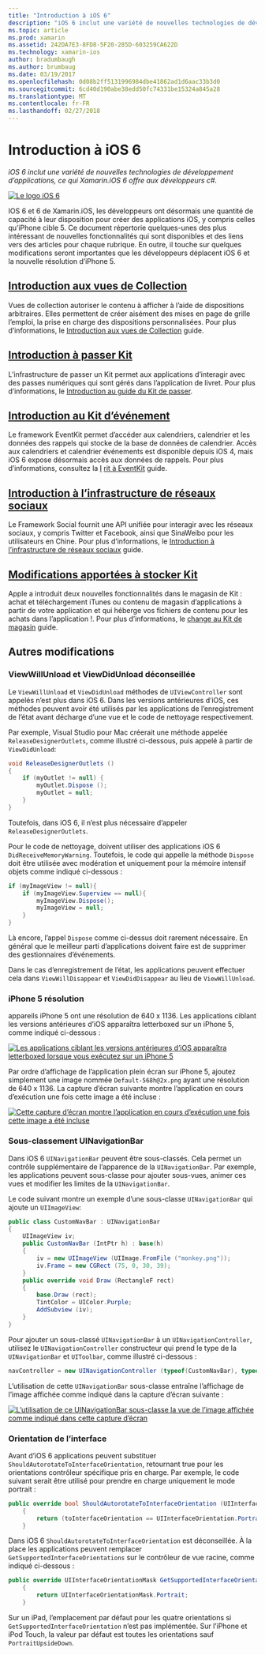 ```yaml
---
title: "Introduction à iOS 6"
description: "iOS 6 inclut une variété de nouvelles technologies de développement d’applications, ce qui Xamarin.iOS 6 offre aux développeurs c#."
ms.topic: article
ms.prod: xamarin
ms.assetid: 242DA7E3-8FD8-5F20-285D-603259CA622D
ms.technology: xamarin-ios
author: bradumbaugh
ms.author: brumbaug
ms.date: 03/19/2017
ms.openlocfilehash: 0d08b2ff5131996984dbe41862ad1d6aac33b3d0
ms.sourcegitcommit: 6cd40d190abe38edd50fc74331be15324a845a28
ms.translationtype: MT
ms.contentlocale: fr-FR
ms.lasthandoff: 02/27/2018
---
```

# <a name="introduction-to-ios-6"></a>Introduction à iOS 6

_iOS 6 inclut une variété de nouvelles technologies de développement d’applications, ce qui Xamarin.iOS 6 offre aux développeurs c#._

[ ![](images/ios6-large.jpg "Le logo iOS 6")](images/ios6-large.jpg)

IOS 6 et 6 de Xamarin.iOS, les développeurs ont désormais une quantité de capacité à leur disposition pour créer des applications iOS, y compris celles qu’iPhone cible 5.
Ce document répertorie quelques-unes des plus intéressant de nouvelles fonctionnalités qui sont disponibles et des liens vers des articles pour chaque rubrique. En outre, il touche sur quelques modifications seront importantes que les développeurs déplacent iOS 6 et la nouvelle résolution d’iPhone 5.


## <a name="introduction-to-collection-viewsiosuser-interfacecontrolsuicollectionviewmd"></a>[Introduction aux vues de Collection](~/ios/user-interface/controls/uicollectionview.md)

Vues de collection autoriser le contenu à afficher à l’aide de dispositions arbitraires. Elles permettent de créer aisément des mises en page de grille l’emploi, la prise en charge des dispositions personnalisées. Pour plus d’informations, le [Introduction aux vues de Collection](~/ios/user-interface/controls/uicollectionview.md) [ ](~/ios/user-interface/controls/uicollectionview.md)guide.


## <a name="introduction-to-pass-kitiosplatformpasskitmd"></a>[Introduction à passer Kit](~/ios/platform/passkit.md)

L’infrastructure de passer un Kit permet aux applications d’interagir avec des passes numériques qui sont gérés dans l’application de livret. Pour plus d’informations, le [Introduction au guide du Kit de passer](~/ios/platform/passkit.md).


##  <a name="introduction-to-event-kitiosplatformeventkitmd"></a>[Introduction au Kit d’événement](~/ios/platform/eventkit.md)

Le framework EventKit permet d’accéder aux calendriers, calendrier et les données des rappels qui stocke de la base de données de calendrier. Accès aux calendriers et calendrier événements est disponible depuis iOS 4, mais iOS 6 expose désormais accès aux données de rappels. Pour plus d’informations, consultez la [I](~/ios/platform/eventkit.md) [rit à EventKit](~/ios/platform/eventkit.md) guide.


##  <a name="introduction-to-the-social-frameworkiosplatformsocial-frameworkmd"></a>[Introduction à l’infrastructure de réseaux sociaux](~/ios/platform/social-framework.md)

Le Framework Social fournit une API unifiée pour interagir avec les réseaux sociaux, y compris Twitter et Facebook, ainsi que SinaWeibo pour les utilisateurs en Chine. Pour plus d’informations, le [Introduction à l’infrastructure de réseaux sociaux](~/ios/platform/social-framework.md) guide.


##  <a name="changes-to-store-kitchanges-to-storekitmd"></a>[Modifications apportées à stocker Kit](changes-to-storekit.md)

Apple a introduit deux nouvelles fonctionnalités dans le magasin de Kit : achat et téléchargement iTunes ou contenu de magasin d’applications à partir de votre application et qui héberge vos fichiers de contenu pour les achats dans l’application !. Pour plus d’informations, le [change au Kit de magasin](changes-to-storekit.md) guide.


## <a name="other-changes"></a>Autres modifications


### <a name="viewwillunload-and-viewdidunload-deprecated"></a>ViewWillUnload et ViewDidUnload déconseillée

Le `ViewWillUnload` et `ViewDidUnload` méthodes de `UIViewController` sont appelés n’est plus dans iOS 6. Dans les versions antérieures d’iOS, ces méthodes peuvent avoir été utilisés par les applications de l’enregistrement de l’état avant décharge d’une vue et le code de nettoyage respectivement.

Par exemple, Visual Studio pour Mac créerait une méthode appelée `ReleaseDesignerOutlets`, comme illustré ci-dessous, puis appelé à partir de `ViewDidUnload`:

```csharp
void ReleaseDesignerOutlets ()
{
    if (myOutlet != null) {
        myOutlet.Dispose ();
        myOutlet = null;
    }
}
```

Toutefois, dans iOS 6, il n’est plus nécessaire d’appeler `ReleaseDesignerOutlets`.   
   
   
   
Pour le code de nettoyage, doivent utiliser des applications iOS 6 `DidReceiveMemoryWarning`. Toutefois, le code qui appelle la méthode `Dispose` doit être utilisée avec modération et uniquement pour la mémoire intensif objets comme indiqué ci-dessous :

```csharp
if (myImageView != null){
    if (myImageView.Superview == null){
        myImageView.Dispose();
        myImageView = null;
    }
}
```

Là encore, l’appel `Dispose` comme ci-dessus doit rarement nécessaire. En général que le meilleur parti d’applications doivent faire est de supprimer des gestionnaires d’événements.

Dans le cas d’enregistrement de l’état, les applications peuvent effectuer cela dans `ViewWillDisappear` et `ViewDidDisappear` au lieu de `ViewWillUnload`.


### <a name="iphone-5-resolution"></a>iPhone 5 résolution

appareils iPhone 5 ont une résolution de 640 x 1136. Les applications ciblant les versions antérieures d’iOS apparaîtra letterboxed sur un iPhone 5, comme indiqué ci-dessous :

 [ ![](images/01-letterboxed.png "Les applications ciblant les versions antérieures d’iOS apparaîtra letterboxed lorsque vous exécutez sur un iPhone 5")](images/01-letterboxed.png)

Par ordre d’affichage de l’application plein écran sur iPhone 5, ajoutez simplement une image nommée `Default-568h@2x.png` ayant une résolution de 640 x 1136. La capture d’écran suivante montre l’application en cours d’exécution une fois cette image a été incluse :

 [ ![](images/02-fullscreen.png "Cette capture d’écran montre l’application en cours d’exécution une fois cette image a été incluse")](images/02-fullscreen.png)

### <a name="subclassing-uinavigationbar"></a>Sous-classement UINavigationBar

Dans iOS 6 `UINavigationBar` peuvent être sous-classés. Cela permet un contrôle supplémentaire de l’apparence de la `UINavigationBar`. Par exemple, les applications peuvent sous-classe pour ajouter sous-vues, animer ces vues et modifier les limites de la `UINavigationBar`.

Le code suivant montre un exemple d’une sous-classe `UINavigationBar` qui ajoute un `UIImageView`:

```csharp
public class CustomNavBar : UINavigationBar
{
    UIImageView iv;
    public CustomNavBar (IntPtr h) : base(h)
    {
        iv = new UIImageView (UIImage.FromFile ("monkey.png"));
        iv.Frame = new CGRect (75, 0, 30, 39);
    }
    public override void Draw (RectangleF rect)
    {
        base.Draw (rect);
        TintColor = UIColor.Purple;
        AddSubview (iv);
    }
}
```

Pour ajouter un sous-classé `UINavigationBar` à un `UINavigationController`, utilisez le `UINavigationController` constructeur qui prend le type de la `UINavigationBar` et `UIToolbar`, comme illustré ci-dessous :

```csharp
navController = new UINavigationController (typeof(CustomNavBar), typeof(UIToolbar));
```

L’utilisation de cette `UINavigationBar` sous-classe entraîne l’affichage de l’image affichée comme indiqué dans la capture d’écran suivante :

 [ ![](images/03-navbar.png "L’utilisation de ce UINavigationBar sous-classe la vue de l’image affichée comme indiqué dans cette capture d’écran")](images/03-navbar.png)

### <a name="interface-orientation"></a>Orientation de l’interface

Avant d’iOS 6 applications peuvent substituer `ShouldAutorotateToInterfaceOrientation`, retournant true pour les orientations contrôleur spécifique pris en charge. Par exemple, le code suivant serait être utilisé pour prendre en charge uniquement le mode portrait :

```csharp
public override bool ShouldAutorotateToInterfaceOrientation (UIInterfaceOrientation toInterfaceOrientation)
    {
        return (toInterfaceOrientation == UIInterfaceOrientation.Portrait);
    }
```

Dans iOS 6 `ShouldAutorotateToInterfaceOrientation` est déconseillée.
À la place les applications peuvent remplacer `GetSupportedInterfaceOrientations` sur le contrôleur de vue racine, comme indiqué ci-dessous :

```csharp
public override UIInterfaceOrientationMask GetSupportedInterfaceOrientations ()
    {
        return UIInterfaceOrientationMask.Portrait;
    }
```

Sur un iPad, l’emplacement par défaut pour les quatre orientations si `GetSupportedInterfaceOrientation` n’est pas implémentée. Sur l’iPhone et iPod Touch, la valeur par défaut est toutes les orientations sauf `PortraitUpsideDown`.